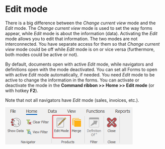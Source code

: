 # Edit mode

There is a big difference between the *Change current view* mode and the *Edit* mode. The *Change current view* mode is used to set the way forms appear, while *Edit* mode is about the information (data). Activating the *Edit* mode allows you to edit that information. The two modes are not interconnected. You have separate access for them so that *Change current view* mode could be off while *Edit* mode is on or vice versa (furthermore, both modes could be active or not). 

By default, documents open with active *Edit* mode, while navigators and definitions open with the mode deactivated. You can set all Forms to open with active *Edit* mode automatically, if needed. You need *Edit* mode to be active to change the information in the forms. You can activate or deactivate the mode in the <b>Command ribbon >> Home >> Edit mode</b> (or with hotkey <b>F2</b>).

Note that not all navigators have *Edit* mode (sales, invoices, etc.).

![Edit Mode](pictures/edit-mode.png) 
